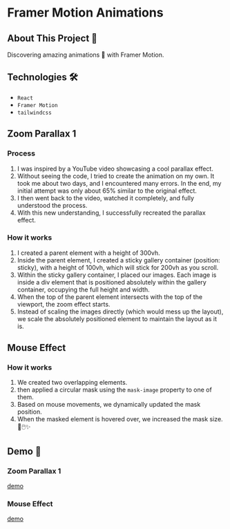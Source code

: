 # Framer Motion Animations

## About This Project 🚀
Discovering amazing animations 🌟 with Framer Motion.

## Technologies 🛠️
- `React`
- `Framer Motion`
- `tailwindcss`

## Zoom Parallax 1
###  Process
1.  I was inspired by a YouTube video showcasing a cool parallax effect.
2.  Without seeing the code, I tried to create the animation on my own. It took me about two days, and I encountered many errors. In the end, my initial attempt was only about 65% similar to the original effect.
3. I then went back to the video, watched it completely, and fully understood the process.
4. With this new understanding, I successfully recreated the parallax effect.

### How it works
1. I created a parent element with a height of 300vh.
2. Inside the parent element, I created a sticky gallery container  (position: sticky), with a height of 100vh, which will stick for 200vh as you scroll.
3. Within the sticky gallery container, I placed our images. Each image is inside a div element that is positioned absolutely within the gallery container, occupying the full height and width.
4. When the top of the parent element intersects with the top of the viewport, the zoom effect starts.
5. Instead of scaling the images directly (which would mess up the layout), we scale the absolutely positioned element to maintain the layout as it is.

## Mouse Effect
### How it works
1. We created two overlapping elements. 
2. then applied a circular mask using the `mask-image` property to one of them. 
3. Based on mouse movements, we dynamically updated the mask position. 
4. When the masked element is hovered over, we increased the mask size. 🎨🖱️✨

## Demo 📸 

### Zoom Parallax 1
[demo](https://github.com/user-attachments/assets/0b392b37-3835-4719-8701-04b74283c835)

### Mouse Effect
[demo](https://github.com/user-attachments/assets/cbfb4066-dbce-4ee3-92f0-701586024213)